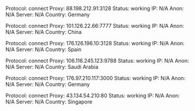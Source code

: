 Protocol: connect
Proxy: 88.198.212.91:3128
Status: working
IP: N/A
Anon: N/A
Server: N/A
Country: Germany

Protocol: connect
Proxy: 101.126.22.66:7777
Status: working
IP: N/A
Anon: N/A
Server: N/A
Country: China

Protocol: connect
Proxy: 176.126.196.10:3128
Status: working
IP: N/A
Anon: N/A
Server: N/A
Country: Spain

Protocol: connect
Proxy: 106.116.245.123:9788
Status: working
IP: N/A
Anon: N/A
Server: N/A
Country: Saudi Arabia

Protocol: connect
Proxy: 176.97.210.117:3000
Status: working
IP: N/A
Anon: N/A
Server: N/A
Country: Germany

Protocol: connect
Proxy: 43.134.54.210:80
Status: working
IP: N/A
Anon: N/A
Server: N/A
Country: Singapore

